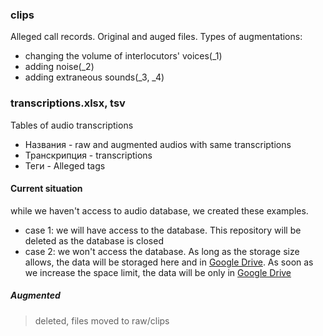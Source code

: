 ### clips
Alleged call records. Original and auged files. 
Types of augmentations: 
- changing the volume of interlocutors' voices(_1)
- adding noise(_2)
- adding extraneous sounds(_3, _4)


### transcriptions.xlsx, tsv
Tables of audio transcriptions
- Названия - raw and augmented audios with same transcriptions
- Транскрипция - transcriptions
- Теги - Alleged tags

#### Current situation
while we haven't access to audio database, we created these examples. 
- case 1: we will have access to the database. This repository will be deleted as the database is closed
- case 2: we won't access the database. As long as the storage size allows, the data will be storaged here and in [Google Drive](https://drive.google.com/drive/folders/1-veCX8yrmzi_I9IlxpmIkmLmBj8mEUTJ?usp=sharing). As soon as we increase the space limit, the data will be only in [Google Drive](https://drive.google.com/drive/folders/1-veCX8yrmzi_I9IlxpmIkmLmBj8mEUTJ?usp=sharing)

##### Augmented
> deleted, files moved to raw/clips
